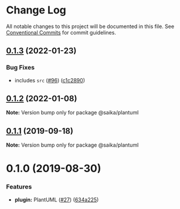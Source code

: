 # Change Log

All notable changes to this project will be documented in this file.
See [Conventional Commits](https://conventionalcommits.org) for commit guidelines.

## [0.1.3](https://github.com/2nthony/saika/compare/@saika/plantuml@0.1.2...@saika/plantuml@0.1.3) (2022-01-23)

### Bug Fixes

- includes `src` ([#96](https://github.com/2nthony/saika/issues/96)) ([c1c2890](https://github.com/2nthony/saika/commit/c1c2890))

## [0.1.2](https://github.com/2nthony/saika/compare/@saika/plantuml@0.1.1...@saika/plantuml@0.1.2) (2022-01-08)

**Note:** Version bump only for package @saika/plantuml

## [0.1.1](https://github.com/2nthony/saika/compare/@saika/plantuml@0.1.0...@saika/plantuml@0.1.1) (2019-09-18)

**Note:** Version bump only for package @saika/plantuml

# 0.1.0 (2019-08-30)

### Features

- **plugin:** PlantUML ([#27](https://github.com/2nthony/saika/issues/27)) ([634a225](https://github.com/2nthony/saika/commit/634a225))
